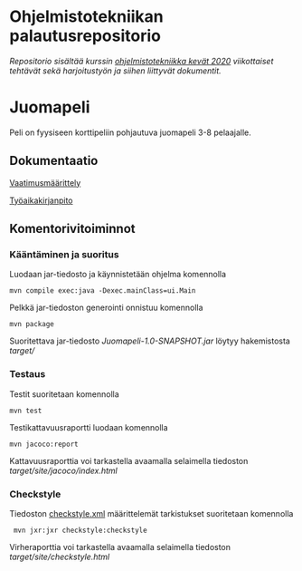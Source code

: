 ﻿# Ohjelmistotekniikan palautusrepositorio

*Repositorio sisältää kurssin [ohjelmistotekniikka kevät 2020](https://github.com/mluukkai/ohjelmistotekniikka-kevat-2020) viikottaiset tehtävät sekä harjoitustyön ja siihen liittyvät dokumentit.*

# Juomapeli

Peli on fyysiseen korttipeliin pohjautuva juomapeli 3-8 pelaajalle.

## Dokumentaatio

[Vaatimusmäärittely](https://github.com/Jeemlei/ot-harjoitustyo/blob/master/dokumentointi/vaatimusmaarittely.md)

[Työaikakirjanpito](https://github.com/Jeemlei/ot-harjoitustyo/blob/master/dokumentointi/tuntikirjanpito.md)

## Komentorivitoiminnot

### Kääntäminen ja suoritus

Luodaan jar-tiedosto ja käynnistetään ohjelma komennolla
```
mvn compile exec:java -Dexec.mainClass=ui.Main
```

Pelkkä jar-tiedoston generointi onnistuu komennolla

```
mvn package
```

Suoritettava jar-tiedosto _Juomapeli-1.0-SNAPSHOT.jar_ löytyy hakemistosta _target/_

### Testaus

Testit suoritetaan komennolla

```
mvn test
```

Testikattavuusraportti luodaan komennolla

```
mvn jacoco:report
```

Kattavuusraporttia voi tarkastella avaamalla selaimella tiedoston _target/site/jacoco/index.html_

### Checkstyle

Tiedoston [checkstyle.xml](https://github.com/Jeemlei/ot-harjoitustyo/blob/master/Juomapeli/checkstyle.xml) määrittelemät tarkistukset suoritetaan komennolla

```
 mvn jxr:jxr checkstyle:checkstyle
```

Virheraporttia voi tarkastella avaamalla selaimella tiedoston _target/site/checkstyle.html_
